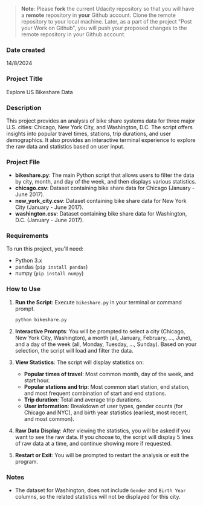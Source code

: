 >**Note**: Please **fork** the current Udacity repository so that you will have a **remote** repository in **your** Github account. Clone the remote repository to your local machine. Later, as a part of the project "Post your Work on Github", you will push your proposed changes to the remote repository in your Github account.

### Date created
14/8/2024

### Project Title
Explore US Bikeshare Data

### Description
This project provides an analysis of bike share systems data for three major U.S. cities: Chicago, New York City, and Washington, D.C. The script offers insights into popular travel times, stations, trip durations, and user demographics. It also provides an interactive terminal experience to explore the raw data and statistics based on user input.

### Project File

- **bikeshare.py**: The main Python script that allows users to filter the data by city, month, and day of the week, and then displays various statistics.
- **chicago.csv**: Dataset containing bike share data for Chicago (January - June 2017).
- **new_york_city.csv**: Dataset containing bike share data for New York City (January - June 2017).
- **washington.csv**: Dataset containing bike share data for Washington, D.C. (January - June 2017).

### Requirements

To run this project, you'll need:

- Python 3.x
- pandas (`pip install pandas`)
- numpy (`pip install numpy`)

### How to Use

1. **Run the Script**: Execute `bikeshare.py` in your terminal or command prompt.

   ```bash
   python bikeshare.py
   ```

2. **Interactive Prompts**: You will be prompted to select a city (Chicago, New York City, Washington), a month (all, January, February, ..., June), and a day of the week (all, Monday, Tuesday, ..., Sunday). Based on your selection, the script will load and filter the data.

3. **View Statistics**: The script will display statistics on:
   - **Popular times of travel**: Most common month, day of the week, and start hour.
   - **Popular stations and trip**: Most common start station, end station, and most frequent combination of start and end stations.
   - **Trip duration**: Total and average trip durations.
   - **User information**: Breakdown of user types, gender counts (for Chicago and NYC), and birth year statistics (earliest, most recent, and most common).

4. **Raw Data Display**: After viewing the statistics, you will be asked if you want to see the raw data. If you choose to, the script will display 5 lines of raw data at a time, and continue showing more if requested.

5. **Restart or Exit**: You will be prompted to restart the analysis or exit the program.


### Notes

- The dataset for Washington, does not include `Gender` and `Birth Year` columns, so the related statistics will not be displayed for this city.

